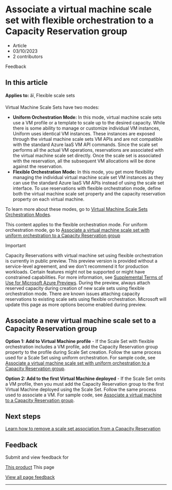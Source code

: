 # Associate a virtual machine scale set with flexible orchestration to a Capacity Reservation group

* Article
* 03/10/2023
* 2 contributors

Feedback

## In this article

**Applies to:** âï¸ Flexible scale sets

Virtual Machine Scale Sets have two modes:

* **Uniform Orchestration Mode:** In this mode, virtual machine scale sets use a VM profile or a template to scale up to the desired capacity. While there is some ability to manage or customize individual VM instances, Uniform uses identical VM instances. These instances are exposed through the virtual machine scale sets VM APIs and are not compatible with the standard Azure IaaS VM API commands. Since the scale set performs all the actual VM operations, reservations are associated with the virtual machine scale set directly. Once the scale set is associated with the reservation, all the subsequent VM allocations will be done against the reservation.
* **Flexible Orchestration Mode:** In this mode, you get more flexibility managing the individual virtual machine scale set VM instances as they can use the standard Azure IaaS VM APIs instead of using the scale set interface. To use reservations with flexible orchestration mode, define both the virtual machine scale set property and the capacity reservation property on each virtual machine.

To learn more about these modes, go to [Virtual Machine Scale Sets Orchestration Modes](../virtual-machine-scale-sets/virtual-machine-scale-sets-orchestration-modes).

This content applies to the flexible orchestration mode. For uniform orchestration mode, go to [Associate a virtual machine scale set with uniform orchestration to a Capacity Reservation group](capacity-reservation-associate-virtual-machine-scale-set)

Important

Capacity Reservations with virtual machine set using flexible orchestration is currently in public preview. This preview version is provided without a service-level agreement, and we don't recommend it for production workloads. Certain features might not be supported or might have constrained capabilities. For more information, see [Supplemental Terms of Use for Microsoft Azure Previews](https://azure.microsoft.com/support/legal/preview-supplemental-terms/).
During the preview, always attach reserved capacity during creation of new scale sets using flexible orchestration mode. There are known issues attaching capacity reservations to existing scale sets using flexible orchestration. Microsoft will update this page as more options become enabled during preview.

## Associate a new virtual machine scale set to a Capacity Reservation group

**Option 1: Add to Virtual Machine profile** - If the Scale Set with flexible orchestration includes a VM profile, add the Capacity Reservation group property to the profile during Scale Set creation. Follow the same process used for a Scale Set using uniform orchestration. For sample code, see [Associate a virtual machine scale set with uniform orchestration to a Capacity Reservation group](capacity-reservation-associate-virtual-machine-scale-set).

**Option 2: Add to the first Virtual Machine deployed** - If the Scale Set omits a VM profile, then you must add the Capacity Reservation group to the first Virtual Machine deployed using the Scale Set. Follow the same process used to associate a VM. For sample code, see [Associate a virtual machine to a Capacity Reservation group](capacity-reservation-associate-vm).

## Next steps

[Learn how to remove a scale set association from a Capacity Reservation](capacity-reservation-remove-virtual-machine-scale-set)

## Feedback

Submit and view feedback for

[This product](https://feedback.azure.com/d365community/forum/ec2f1827-be25-ec11-b6e6-000d3a4f0f1c)
This page

[View all page feedback](https://github.com/MicrosoftDocs/azure-docs/issues)

---

